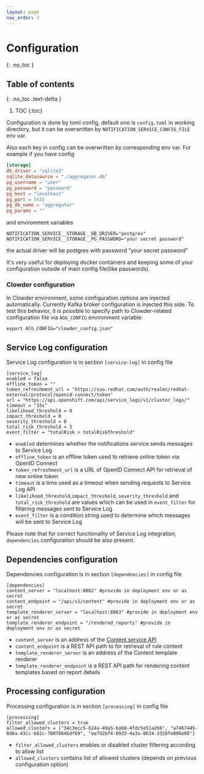 ```yaml
---
layout: page
nav_order: 3
---
```

# Configuration
{: .no_toc }

## Table of contents
{: .no_toc .text-delta }

1. TOC
{:toc}

Configuration is done by toml config, default one is `config.toml` in working directory,
but it can be overwritten by `NOTIFICATION_SERVICE_CONFIG_FILE` env var.

Also each key in config can be overwritten by corresponding env var. For example if you have config

```toml
[storage]
db_driver = "sqlite3"
sqlite_datasource = "./aggregator.db"
pg_username = "user"
pg_password = "password"
pg_host = "localhost"
pg_port = 5432
pg_db_name = "aggregator"
pg_params = ""
```

and environment variables

```shell
NOTIFICATION_SERVICE__STORAGE__DB_DRIVER="postgres"
NOTIFICATION_SERVICE__STORAGE__PG_PASSWORD="your secret password"
```

the actual driver will be postgres with password "your secret password"

It's very useful for deploying docker containers and keeping some of your configuration
outside of main config file(like passwords).

### Clowder configuration

In Clowder environment, some configuration options are injected automatically.
Currently Kafka broker configuration is injected this side. To test this
behavior, it is possible to specify path to Clowder-related configuration file
via `AGG_CONFIG` environment variable:

```
export ACG_CONFIG="clowder_config.json"
```

## Service Log configuration

Service Log configuration is in section `[service-log]` in config file

```
[service_log]
enabled = false
offline_token = ""
token_refreshment_url = "https://sso.redhat.com/auth/realms/redhat-external/protocol/openid-connect/token"
url = "https://api.openshift.com/api/service_logs/v1/cluster_logs/"
timeout = "15s"
likelihood_threshold = 0
impact_threshold = 0
severity_threshold = 0
total_risk_threshold = 3
event_filter = "totalRisk > totalRiskThreshold"
```

- `enabled` determines whether the notifications service sends messages to Service Log
- `offline_token` is an offline token used to retrieve online token via OpenID Connect
- `token_refreshment_url` is a URL of OpenID Connect API for retrieval of new online token
- `timeout` is a time used as a timeout when sending requests to Service Log API
- `likelihood_threshold`,`impact_threshold`, `severity_threshold` and `total_risk_threshold` are values which can be used in `event_filter` for filtering messages sent to Service Log
- `event_filter` is a condition string used to determine which messages will be sent to Service Log

Please note that for correct functionality of Service Log integration, `dependencies` configuration should be also present.

## Dependencies configuration

Dependencies configuration is in section `[dependencies]` in config file

```
[dependencies]
content_server = "localhost:8082" #provide in deployment env or as secret
content_endpoint = "/api/v1/content" #provide in deployment env or as secret
template_renderer_server = "localhost:8083" #provide in deployment env or as secret
template_renderer_endpoint = "/rendered_reports" #provide in deployment env or as secret
```

- `content_server` is an address of the [Content service API](https://github.com/RedHatInsights/insights-content-service)
- `content_endpoint` is a REST API path to for retrieval of rule content
- `template_renderer_server` is an address of the Content template renderer
- `template_renderer_endpoint` is a REST API path for rendering content templates based on report details

## Processing configuration

Processing configuration is in section `[processing]` in config file

```
[processing]
filter_allowed_clusters = true
allowed_clusters = ["34c3ecc5-624a-49a5-bab8-4fdc5e51a266", "a7467445-8d6a-43cc-b82c-7007664bdf69", "ee7d2bf4-8933-4a3a-8634-3328fe806e08"]
```

- `filter_allowed_clusters` enables or disabled cluster filtering according to allow list
- `allowed_clusters` contains list of allowed clusters (depends on previous configuration option)
